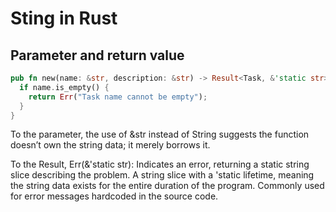 # Sting in Rust

## Parameter and return value

```rs
pub fn new(name: &str, description: &str) -> Result<Task, &'static str> {
  if name.is_empty() {
    return Err("Task name cannot be empty");
  }
}
```

To the parameter, the use of &str instead of String suggests the function doesn’t own the string data; it merely borrows it.

To the Result, Err(&'static str): Indicates an error, returning a static string slice describing the problem.
A string slice with a 'static lifetime, meaning the string data exists for the entire duration of the program. 
Commonly used for error messages hardcoded in the source code.